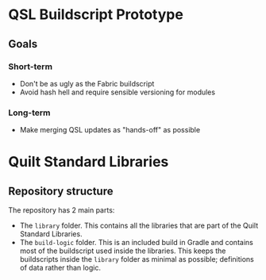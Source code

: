 # QSL Buildscript Prototype

## Goals

### Short-term
- Don't be as ugly as the Fabric buildscript
- Avoid hash hell and require sensible versioning for modules

### Long-term
- Make merging QSL updates as "hands-off" as possible

# Quilt Standard Libraries

## Repository structure

The repository has 2 main parts:

- The `library` folder. This contains all the libraries that are part of the Quilt Standard Libraries.
- The `build-logic` folder. This is an included build in Gradle and contains most of the buildscript used inside the
  libraries. This keeps the buildscripts inside the `library` folder as minimal as possible; definitions of data rather
  than logic.

